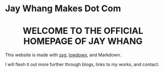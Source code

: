 # Jay Whang Makes Dot Com

<h1 align="center">WELCOME TO THE OFFICIAL HOMEPAGE OF JAY WHANG</h1>

This website is made with [ssg](https://romanzolotarev.com/ssg.html), [lowdown](https://kristaps.bsd.lv/lowdown/), and Markdown.

I will flesh it out more further through blogs, links to my works, and contact.
